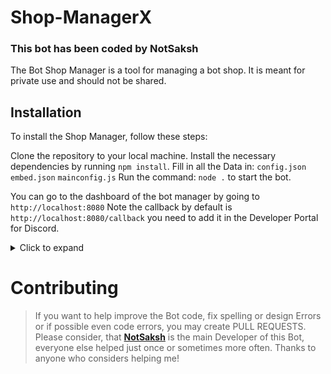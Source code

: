 # Shop-ManagerX
### This bot has been coded by NotSaksh

The Bot Shop Manager is a tool for managing a bot shop. It is meant for private use and should not be shared.

## Installation
To install the Shop Manager, follow these steps:

Clone the repository to your local machine.
Install the necessary dependencies by running  ```npm install```.
Fill in all the Data in: ```config.json``` ```embed.json``` ```mainconfig.js```
Run the command: ```node .``` to start the bot.

You can go to the dashboard of the bot manager by going to ```http://localhost:8080``` Note the callback by default is ```http://localhost:8080/callback``` you need to add it in the Developer Portal for Discord. 

<details>
  <summary>Click to expand</summary>

  **NOTE:** *You can do the exact same configuration inside of the `example.env` file, just make sure to rename it to `.env` or use environment variables!*

  1. `config.json`
     * `token` you can get from: [Discord-Developers](https://discord.com/developers/applications)

</details>

# Contributing

> If you want to help improve the Bot code, fix spelling or design Errors or if possible even code errors, you may create PULL REQUESTS.
> Please consider, that [**NotSaksh**](https://github.com/NotSaksh) is the main Developer of this Bot, everyone else helped just once or sometimes more often.
> Thanks to anyone who considers helping me!
